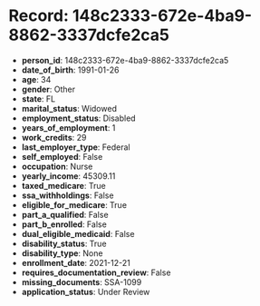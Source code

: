 # Record: 148c2333-672e-4ba9-8862-3337dcfe2ca5

- **person_id**: 148c2333-672e-4ba9-8862-3337dcfe2ca5
- **date_of_birth**: 1991-01-26
- **age**: 34
- **gender**: Other
- **state**: FL
- **marital_status**: Widowed
- **employment_status**: Disabled
- **years_of_employment**: 1
- **work_credits**: 29
- **last_employer_type**: Federal
- **self_employed**: False
- **occupation**: Nurse
- **yearly_income**: 45309.11
- **taxed_medicare**: True
- **ssa_withholdings**: False
- **eligible_for_medicare**: True
- **part_a_qualified**: False
- **part_b_enrolled**: False
- **dual_eligible_medicaid**: False
- **disability_status**: True
- **disability_type**: None
- **enrollment_date**: 2021-12-21
- **requires_documentation_review**: False
- **missing_documents**: SSA-1099
- **application_status**: Under Review